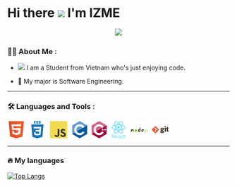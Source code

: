 # Hi there <img src="https://media.giphy.com/media/hvRJCLFzcasrR4ia7z/giphy.gif" width="30px"/> I'm IZME

<div id="header" align="center">
  <img src="https://media.giphy.com/media/l1J9QZXasDUhbX0fC/giphy.gif" width="100"/>
</div>

### :woman_technologist: About Me :
- <img src="https://media.giphy.com/media/WUlplcMpOCEmTGBtBW/giphy.gif" width="30"> I am a Student from Vietnam who's just enjoying code.

- :telescope: My major is Software Engineering.

---

### :hammer_and_wrench: Languages and Tools :
<div>
  <img src="https://github.com/devicons/devicon/blob/master/icons/html5/html5-original.svg" title="HTML5" alt="HTML" width="40" height="40"/>&nbsp;
  <img src="https://github.com/devicons/devicon/blob/master/icons/css3/css3-plain-wordmark.svg"  title="CSS3" alt="CSS" width="40" height="40"/>&nbsp;
  <img src="https://github.com/devicons/devicon/blob/master/icons/javascript/javascript-original.svg" title="JavaScript" alt="JavaScript" width="40" height="40"/>&nbsp;
  <img src="https://raw.githubusercontent.com/devicons/devicon/master/icons/c/c-original.svg" alt="c" width="40" height="40"/> 
  <img src="https://raw.githubusercontent.com/devicons/devicon/master/icons/cplusplus/cplusplus-original.svg" alt="cplusplus" width="40" height="40"/> 
  <img src="https://github.com/devicons/devicon/blob/master/icons/react/react-original-wordmark.svg" title="React" alt="React" width="40" height="40"/>&nbsp;
  <img src="https://github.com/devicons/devicon/blob/master/icons/nodejs/nodejs-original-wordmark.svg" title="NodeJS" alt="NodeJS" width="40" height="40"/>&nbsp;
  <img src="https://github.com/devicons/devicon/blob/master/icons/git/git-original-wordmark.svg" title="Git" **alt="Git" width="40" height="40"/>
</div>

---
### :fire: My languages

[![Top Langs](https://github-readme-stats.vercel.app/api/top-langs/?username=phamtranlinhchi&layout=compact&theme=vision-friendly-dark)](https://github.com/anuraghazra/github-readme-stats)
